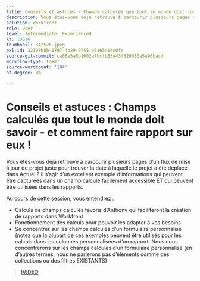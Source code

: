 ```yaml
---
title: Conseils et astuces - Champs calculés que tout le monde doit connaître
description: Vous êtes-vous déjà retrouvé à parcourir plusieurs pages d’un flux de mise à jour de projet juste pour trouver la date à laquelle le projet a été déplacé dans Actuel ? C’est une excellente ... (Les descriptions doivent être comprises entre 60 et 160 caractères)
solution: Workfront
role: User
level: Intermediate, Experienced
kt: 10316
thumbnail: 342526.jpeg
exl-id: 32199b8b-1797-4b29-9755-e5165a04c0fe
source-git-commit: ca06e5a8b1602a7bcfb83a43f529680a5a96bacf
workflow-type: tm+mt
source-wordcount: '184'
ht-degree: 0%

---
```


# Conseils et astuces : Champs calculés que tout le monde doit savoir - et comment faire rapport sur eux !

Vous êtes-vous déjà retrouvé à parcourir plusieurs pages d’un flux de mise à jour de projet juste pour trouver la date à laquelle le projet a été déplacé dans Actuel ? Il s’agit d’un excellent exemple d’informations qui peuvent être capturées dans un champ calculé facilement accessible ET qui peuvent être utilisées dans les rapports.

Au cours de cette session, vous entendrez :

* Calculs de champs calculés favoris d’Anthony qui faciliteront la création de rapports dans Workfront
* Fonctionnement des calculs pour pouvoir les adapter à vos besoins
* Se concentrer sur les champs calculés d’un formulaire personnalisé (notez que la plupart de ces exemples peuvent être utilisés pour les calculs dans les colonnes personnalisées d’un rapport. Nous nous concentrerons sur les champs calculés d’un formulaire personnalisé (en d’autres termes, nous ne parlerons pas d’éléments comme des collections ou des filtres EXISTANTS)

>[!VIDEO](https://video.tv.adobe.com/v/342526/?quality=12&learn=on)
